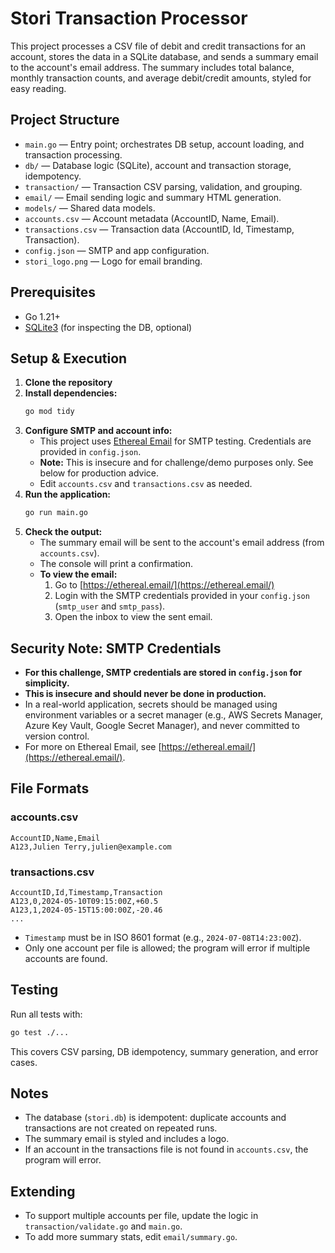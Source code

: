 # Stori Transaction Processor

This project processes a CSV file of debit and credit transactions for an account, stores the data in a SQLite database, and sends a summary email to the account's email address. The summary includes total balance, monthly transaction counts, and average debit/credit amounts, styled for easy reading.

## Project Structure

- `main.go` — Entry point; orchestrates DB setup, account loading, and transaction processing.
- `db/` — Database logic (SQLite), account and transaction storage, idempotency.
- `transaction/` — Transaction CSV parsing, validation, and grouping.
- `email/` — Email sending logic and summary HTML generation.
- `models/` — Shared data models.
- `accounts.csv` — Account metadata (AccountID, Name, Email).
- `transactions.csv` — Transaction data (AccountID, Id, Timestamp, Transaction).
- `config.json` — SMTP and app configuration.
- `stori_logo.png` — Logo for email branding.

## Prerequisites

- Go 1.21+
- [SQLite3](https://www.sqlite.org/index.html) (for inspecting the DB, optional)

## Setup & Execution

1. **Clone the repository**
2. **Install dependencies:**
   ```sh
   go mod tidy
   ```
3. **Configure SMTP and account info:**
   - This project uses [Ethereal Email](https://ethereal.email/) for SMTP testing. Credentials are provided in `config.json`.
   - **Note:** This is insecure and for challenge/demo purposes only. See below for production advice.
   - Edit `accounts.csv` and `transactions.csv` as needed.
4. **Run the application:**
   ```sh
   go run main.go
   ```
5. **Check the output:**
   - The summary email will be sent to the account's email address (from `accounts.csv`).
   - The console will print a confirmation.
   - **To view the email:**
     1. Go to [https://ethereal.email/](https://ethereal.email/)
     2. Login with the SMTP credentials provided in your `config.json` (`smtp_user` and `smtp_pass`).
     3. Open the inbox to view the sent email.

## Security Note: SMTP Credentials

- **For this challenge, SMTP credentials are stored in `config.json` for simplicity.**
- **This is insecure and should never be done in production.**
- In a real-world application, secrets should be managed using environment variables or a secret manager (e.g., AWS Secrets Manager, Azure Key Vault, Google Secret Manager), and never committed to version control.
- For more on Ethereal Email, see [https://ethereal.email/](https://ethereal.email/).

## File Formats

### accounts.csv
```
AccountID,Name,Email
A123,Julien Terry,julien@example.com
```

### transactions.csv
```
AccountID,Id,Timestamp,Transaction
A123,0,2024-05-10T09:15:00Z,+60.5
A123,1,2024-05-15T15:00:00Z,-20.46
...
```
- `Timestamp` must be in ISO 8601 format (e.g., `2024-07-08T14:23:00Z`).
- Only one account per file is allowed; the program will error if multiple accounts are found.

## Testing

Run all tests with:
```sh
go test ./...
```
This covers CSV parsing, DB idempotency, summary generation, and error cases.

## Notes
- The database (`stori.db`) is idempotent: duplicate accounts and transactions are not created on repeated runs.
- The summary email is styled and includes a logo.
- If an account in the transactions file is not found in `accounts.csv`, the program will error.

## Extending
- To support multiple accounts per file, update the logic in `transaction/validate.go` and `main.go`.
- To add more summary stats, edit `email/summary.go`.


